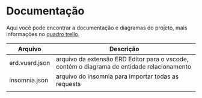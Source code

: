 # Documentação

Aqui você pode encontrar a documentação e diagramas do projeto, mais informações no [quadro trello](https://trello.com/b/YacYdWhy/voting-app).

| Arquivo | Descrição |
|-|-|
| erd.vuerd.json | arquivo da extensão ERD Editor para o vscode, contém o diagrama de entidade relacionamento |
| insomnia.json | arquivo do insomnia para importar todas as requests |
|  |  |
